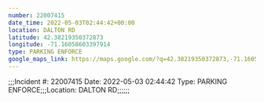 ```yaml
---
number: 22007415
date_time: 2022-05-03T02:44:42+00:00
location: DALTON RD
latitude: 42.38219350372873
longitude: -71.16058603397914
type: PARKING ENFORCE
google_maps_link: https://maps.google.com/?q=42.38219350372873,-71.16058603397914
---
```


;;;Incident #: 22007415  Date: 2022-05-03 02:44:42   Type: PARKING ENFORCE;;;Location: DALTON RD;;;;;;
